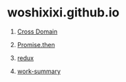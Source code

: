 # woshixixi.github.io

1. [Cross Domain](./src/cross-domain/README.md)

2. [Promise.then](./src/es6/Promise.js)

3. [redux](./src/redux/use-redux.js)

4. [work-summary](./src/work-summary/README.md)
